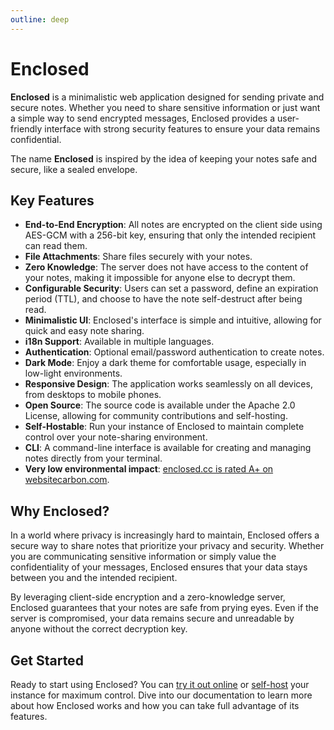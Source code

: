 ```yaml
---
outline: deep
---
```


# Enclosed

**Enclosed** is a minimalistic web application designed for sending private and secure notes. Whether you need to share sensitive information or just want a simple way to send encrypted messages, Enclosed provides a user-friendly interface with strong security features to ensure your data remains confidential.

The name **Enclosed** is inspired by the idea of keeping your notes safe and secure, like a sealed envelope.

## Key Features

- **End-to-End Encryption**: All notes are encrypted on the client side using AES-GCM with a 256-bit key, ensuring that only the intended recipient can read them.
- **File Attachments**: Share files securely with your notes.
- **Zero Knowledge**: The server does not have access to the content of your notes, making it impossible for anyone else to decrypt them.
- **Configurable Security**: Users can set a password, define an expiration period (TTL), and choose to have the note self-destruct after being read.
- **Minimalistic UI**: Enclosed's interface is simple and intuitive, allowing for quick and easy note sharing.
- **i18n Support**: Available in multiple languages.
- **Authentication**: Optional email/password authentication to create notes.
- **Dark Mode**: Enjoy a dark theme for comfortable usage, especially in low-light environments.
- **Responsive Design**: The application works seamlessly on all devices, from desktops to mobile phones.
- **Open Source**: The source code is available under the Apache 2.0 License, allowing for community contributions and self-hosting.
- **Self-Hostable**: Run your instance of Enclosed to maintain complete control over your note-sharing environment.
- **CLI**: A command-line interface is available for creating and managing notes directly from your terminal.
- **Very low environmental impact**: [enclosed.cc is rated A+ on websitecarbon.com](https://www.websitecarbon.com/website/enclosed-cc/).

## Why Enclosed?

In a world where privacy is increasingly hard to maintain, Enclosed offers a secure way to share notes that prioritize your privacy and security. Whether you are communicating sensitive information or simply value the confidentiality of your messages, Enclosed ensures that your data stays between you and the intended recipient.

By leveraging client-side encryption and a zero-knowledge server, Enclosed guarantees that your notes are safe from prying eyes. Even if the server is compromised, your data remains secure and unreadable by anyone without the correct decryption key.

## Get Started

Ready to start using Enclosed? You can [try it out online](https://enclosed.cc) or [self-host](./self-hosting/docker) your instance for maximum control. Dive into our documentation to learn more about how Enclosed works and how you can take full advantage of its features.
